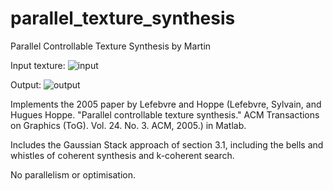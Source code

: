 # parallel_texture_synthesis
Parallel Controllable Texture Synthesis
by Martin

Input texture:
![input](https://github.com/mrmartin/parallel_texture_synthesis/raw/master/input_texture.png)

Output:
![output](https://github.com/mrmartin/parallel_texture_synthesis/raw/master/output_texture.png)

Implements the 2005 paper by Lefebvre and Hoppe (Lefebvre, Sylvain, and Hugues Hoppe. "Parallel controllable texture synthesis." ACM Transactions on Graphics (ToG). Vol. 24. No. 3. ACM, 2005.) in Matlab. 

Includes the Gaussian Stack approach of section 3.1, including the bells and whistles of coherent synthesis and k-coherent search.

No parallelism or optimisation.
